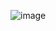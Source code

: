 ![image](https://user-images.githubusercontent.com/53286853/126661941-df2c8e1b-7123-440f-988a-641b32b76dcf.png)
